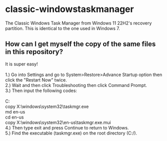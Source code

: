 # classic-windowstaskmanager
The Classic Windows Task Manager from Windows 11 22H2's recovery partition. This is identical to the one used in Windows 7.

## How can I get myself the copy of the same files in this repository?
It is super easy!
<br>
<br>
1.) Go into Settings and go to System>Restore>Advance Startup option then click the "Restart Now" twice.
<br>
2.) Wait and then click Troubleshooting then click Command Prompt.
<br>
3.) Then input the following codes:
<br>
<br>
C:
<br>
copy X:\windows\system32\taskmgr.exe
<br>
md en-us
<br>
cd en-us
<br>
copy X:\windows\system32\en-us\taskmgr.exe.mui
<br>
4.) Then type exit and press Continue to return to Windows.
<br>
5.) Find the executable (taskmgr.exe) on the root directory (C:/).
